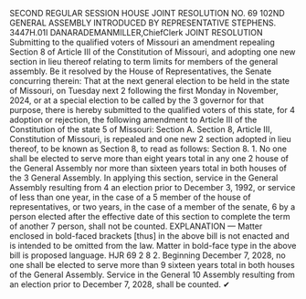 SECOND REGULAR SESSION
HOUSE JOINT
RESOLUTION NO. 69
102ND GENERAL ASSEMBLY
INTRODUCED BY REPRESENTATIVE STEPHENS.
3447H.01I DANARADEMANMILLER,ChiefClerk
JOINT RESOLUTION
Submitting to the qualified voters of Missouri an amendment repealing Section 8 of Article
III of the Constitution of Missouri, and adopting one new section in lieu thereof
relating to term limits for members of the general assembly.
Be it resolved by the House of Representatives, the Senate concurring therein:
That at the next general election to be held in the state of Missouri, on Tuesday next
2 following the first Monday in November, 2024, or at a special election to be called by the
3 governor for that purpose, there is hereby submitted to the qualified voters of this state, for
4 adoption or rejection, the following amendment to Article III of the Constitution of the state
5 of Missouri:
Section A. Section 8, Article III, Constitution of Missouri, is repealed and one new
2 section adopted in lieu thereof, to be known as Section 8, to read as follows:
Section 8. 1. No one shall be elected to serve more than eight years total in any one
2 house of the General Assembly nor more than sixteen years total in both houses of the
3 General Assembly. In applying this section, service in the General Assembly resulting from
4 an election prior to December 3, 1992, or service of less than one year, in the case of a
5 member of the house of representatives, or two years, in the case of a member of the senate,
6 by a person elected after the effective date of this section to complete the term of another
7 person, shall not be counted.
EXPLANATION — Matter enclosed in bold-faced brackets [thus] in the above bill is not enacted and is
intended to be omitted from the law. Matter in bold-face type in the above bill is proposed language.
HJR 69 2
8 2. Beginning December 7, 2028, no one shall be elected to serve more than
9 sixteen years total in both houses of the General Assembly. Service in the General
10 Assembly resulting from an election prior to December 7, 2028, shall be counted.
✔